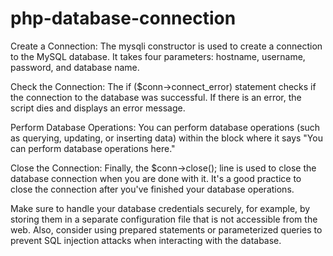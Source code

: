 # php-database-connection       
Create a Connection: The mysqli constructor is used to create a connection to the MySQL database. It takes four parameters: hostname, username, password, and database name.

Check the Connection: The if ($conn->connect_error) statement checks if the connection to the database was successful. If there is an error, the script dies and displays an error message.

Perform Database Operations: You can perform database operations (such as querying, updating, or inserting data) within the block where it says "You can perform database operations here."

Close the Connection: Finally, the $conn->close(); line is used to close the database connection when you are done with it. It's a good practice to close the connection after you've finished your database operations.

Make sure to handle your database credentials securely, for example, by storing them in a separate configuration file that is not accessible from the web. Also, consider using prepared statements or parameterized queries to prevent SQL injection attacks when interacting with the database.





